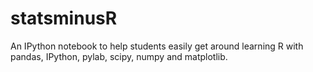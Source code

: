 statsminusR
===========

An IPython notebook to help students easily get around learning R with pandas, IPython, pylab, scipy, numpy and matplotlib.
